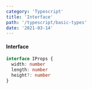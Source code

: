 ```yaml
---
category: 'Typescript'
title: 'Interface'
path: '/typescript/basic-types'
date: '2021-03-14'
---
```


#### Interface

```typescript
interface IProps {
  width: number
  length: number
  height?: number
}
```
